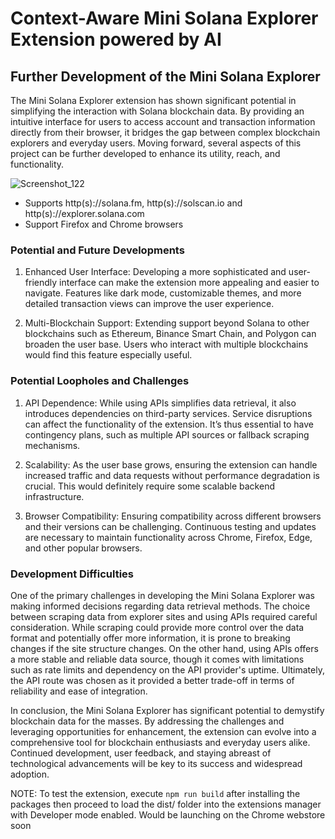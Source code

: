 # Context-Aware Mini Solana Explorer Extension powered by AI

## Further Development of the Mini Solana Explorer

The Mini Solana Explorer extension has shown significant potential in simplifying the interaction with Solana blockchain data. By providing an intuitive interface for users to access account and transaction information directly from their browser, it bridges the gap between complex blockchain explorers and everyday users. Moving forward, several aspects of this project can be further developed to enhance its utility, reach, and functionality.

![Screenshot_122](https://github.com/starlingvibes/solana-explorer-extension/assets/19842820/131df0c3-c125-456d-b835-1fa147426065)

- Supports http(s)://solana.fm, http(s)://solscan.io and http(s)://explorer.solana.com
- Support Firefox and Chrome browsers

### Potential and Future Developments

1. Enhanced User Interface: Developing a more sophisticated and user-friendly interface can make the extension more appealing and easier to navigate. Features like dark mode, customizable themes, and more detailed transaction views can improve the user experience.

2. Multi-Blockchain Support: Extending support beyond Solana to other blockchains such as Ethereum, Binance Smart Chain, and Polygon can broaden the user base. Users who interact with multiple blockchains would find this feature especially useful.

### Potential Loopholes and Challenges

1. API Dependence: While using APIs simplifies data retrieval, it also introduces dependencies on third-party services. Service disruptions can affect the functionality of the extension. It’s thus essential to have contingency plans, such as multiple API sources or fallback scraping mechanisms.

2. Scalability: As the user base grows, ensuring the extension can handle increased traffic and data requests without performance degradation is crucial. This would definitely require some scalable backend infrastructure.

3. Browser Compatibility: Ensuring compatibility across different browsers and their versions can be challenging. Continuous testing and updates are necessary to maintain functionality across Chrome, Firefox, Edge, and other popular browsers.

### Development Difficulties

One of the primary challenges in developing the Mini Solana Explorer was making informed decisions regarding data retrieval methods. The choice between scraping data from explorer sites and using APIs required careful consideration. While scraping could provide more control over the data format and potentially offer more information, it is prone to breaking changes if the site structure changes. On the other hand, using APIs offers a more stable and reliable data source, though it comes with limitations such as rate limits and dependency on the API provider's uptime. Ultimately, the API route was chosen as it provided a better trade-off in terms of reliability and ease of integration.

In conclusion, the Mini Solana Explorer has significant potential to demystify blockchain data for the masses. By addressing the challenges and leveraging opportunities for enhancement, the extension can evolve into a comprehensive tool for blockchain enthusiasts and everyday users alike. Continued development, user feedback, and staying abreast of technological advancements will be key to its success and widespread adoption.

NOTE: To test the extension, execute `npm run build` after installing the packages then proceed to load the dist/ folder into the extensions manager with Developer mode enabled. Would be launching on the Chrome webstore soon
